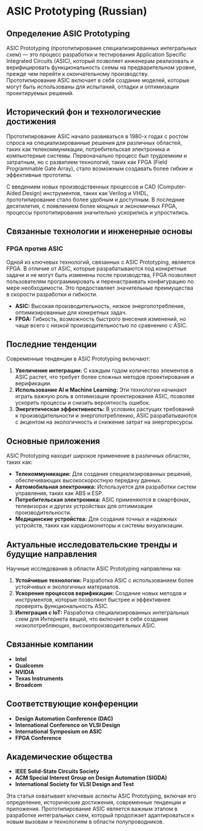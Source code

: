 # ASIC Prototyping (Russian)

## Определение ASIC Prototyping

ASIC Prototyping (прототипирование специализированных интегральных схем) — это процесс разработки и тестирования Application Specific Integrated Circuits (ASIC), который позволяет инженерам реализовать и верифицировать функциональность схемы на предварительном уровне, прежде чем перейти к окончательному производству. Прототипирование ASIC включает в себя создание моделей, которые могут быть использованы для испытаний, отладки и оптимизации проектируемых решений.

## Исторический фон и технологические достижения

Прототипирование ASIC начало развиваться в 1980-х годах с ростом спроса на специализированные решения для различных областей, таких как телекоммуникации, потребительская электроника и компьютерные системы. Первоначально процесс был трудоемким и затратным, но с развитием технологий, таких как FPGA (Field Programmable Gate Array), стало возможным создавать более гибкие и эффективные прототипы.

С введением новых производственных процессов и CAD (Computer-Aided Design) инструментов, таких как Verilog и VHDL, прототипирование стало более удобным и доступным. В последние десятилетия, с появлением более мощных и экономичных FPGA, процессы прототипирования значительно ускорились и упростились.

## Связанные технологии и инженерные основы

### FPGA против ASIC

Одной из ключевых технологий, связанных с ASIC Prototyping, является FPGA. В отличие от ASIC, которые разрабатываются под конкретные задачи и не могут быть изменены после производства, FPGA позволяют пользователям программировать и перенастраивать конфигурацию по мере необходимости. Это предоставляет значительные преимущества в скорости разработки и гибкости.

- **ASIC:** Высокая производительность, низкое энергопотребление, оптимизированные для конкретных задач.
- **FPGA:** Гибкость, возможность быстрого внесения изменений, но чаще всего с низкой производительностью по сравнению с ASIC.

## Последние тенденции

Современные тенденции в ASIC Prototyping включают:

1. **Увеличение интеграции:** С каждым годом количество элементов в ASIC растет, что требует более сложных методов проектирования и верификации.
2. **Использование AI и Machine Learning:** Эти технологии начинают играть важную роль в оптимизации проектирования ASIC, позволяя ускорить процессы и снизить вероятность ошибок.
3. **Энергетическая эффективность:** В условиях растущих требований к производительности и энергопотреблению, ASIC разрабатываются с акцентом на экологичность и снижение затрат на энергоресурсы.

## Основные приложения

ASIC Prototyping находит широкое применение в различных областях, таких как:

- **Телекоммуникации:** Для создания специализированных решений, обеспечивающих высокоскоростную передачу данных.
- **Автомобильная электроника:** Используется для разработки систем управления, таких как ABS и ESP.
- **Потребительская электроника:** ASIC применяются в смартфонах, телевизорах и других устройствах для оптимизации производительности.
- **Медицинские устройства:** Для создания точных и надежных устройств, таких как кардиомониторы и системы визуализации.

## Актуальные исследовательские тренды и будущие направления

Научные исследования в области ASIC Prototyping направлены на:

1. **Устойчивые технологии:** Разработка ASIC с использованием более устойчивых и экологичных материалов.
2. **Ускорение процессов верификации:** Создание новых методов и инструментов, которые позволяют быстрее и эффективнее проверять функциональность ASIC.
3. **Интеграция с IoT:** Разработка специализированных интегральных схем для Интернета вещей, что включает в себя создание низкопотребляющих, высокопроизводительных ASIC.

## Связанные компании

- **Intel**
- **Qualcomm**
- **NVIDIA**
- **Texas Instruments**
- **Broadcom**

## Соответствующие конференции

- **Design Automation Conference (DAC)**
- **International Conference on VLSI Design**
- **International Symposium on ASIC**
- **FPGA Conference**

## Академические общества

- **IEEE Solid-State Circuits Society**
- **ACM Special Interest Group on Design Automation (SIGDA)**
- **International Society for VLSI Design and Test**

Эта статья охватывает ключевые аспекты ASIC Prototyping, включая его определение, исторические достижения, современные тенденции и приложения. Прототипирование ASIC является важным этапом в разработке интегральных схем, который продолжает адаптироваться к новым вызовам и технологиям в области полупроводников.